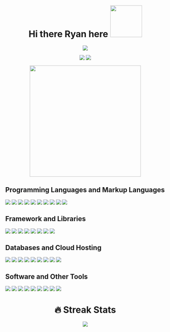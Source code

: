 <!--HEADING NAME-->
<div align="center">

<h1>Hi there Ryan here <img src="https://media.giphy.com/media/eNwO33cDf7H60uqErv/giphy.gif" width="100" height="100"/></h1>

<!--HEADING DESCRIPTION-->
<a href="https://github.com/search?q=rfcho322"><img src="https://readme-typing-svg.demolab.com?font=IBM+Plex+Mono&size=30&pause=3000&color=F9BC2F&center=true&width=700&lines=Full-Stack+Web+Developer;Freelancer;Always+curious%2C+learning+never+stops;Coffee+Lover"/></a>
<!--  
<a href='https://ko-fi.com/rfcho322' target='_blank'><img height='35' style='border:0px;height:46px;' src='https://az743702.vo.msecnd.net/cdn/kofi3.png?v=0' border='0' alt='Buy Me a Coffee at ko-fi.com' />
-->
<a href="https://ko-fi.com/rfcho322"><img src="https://custom-icon-badges.demolab.com/badge/Buy%20Me%20a%20Coffee-fb7185?style=for-the-badge&logo=kofi&logoColor=white"/></a>
<a href="https://codepen.io/rfcho322"><img src="https://custom-icon-badges.demolab.com/badge/CodePen-ffffff?style=for-the-badge&logo=codepen&logoColor=black"/></a>
  
<img src="https://c.tenor.com/qJ5evVs-_uUAAAAC/coding.gif" width="350" />

</div>


<h2>Programming Languages and Markup Languages</h2>
<p>
  <a href="https://github.com/search?q=rfcho322"><img src="https://custom-icon-badges.demolab.com/badge/JavaScript-F3DE57.svg?style=flat-square&logo=JS-black-logo"/></a>
  <a href="https://github.com/search?q=rfcho322"><img src="https://custom-icon-badges.demolab.com/badge/TypeScript-3A61F9?style=flat-square&logo=typescript&logoColor=white"/></a>
  <a href="https://github.com/search?q=rfcho322"><img src="https://custom-icon-badges.demolab.com/badge/PHP-7571B4.svg?style=flat-square&logo=php-white"/></a>
  <a href="https://github.com/search?q=rfcho322"><img src="https://custom-icon-badges.demolab.com/badge/SQL-155e75?style=flat-square&logo=sql-white&logoColor=white"/></a>
  <a href="https://github.com/search?q=rfcho322"><img src="https://custom-icon-badges.demolab.com/badge/NodeJS-3B7F3A?style=flat-square&logo=nodedotjs&logoColor=white"/></a>
  <a href="https://github.com/search?q=rfcho322"><img src="https://custom-icon-badges.demolab.com/badge/Java-ffffff?style=flat-square&logo=java-blue"/></a>
  <a href="https://github.com/search?q=rfcho322"><img src="https://custom-icon-badges.demolab.com/badge/HTML-DE6935.svg?style=flat-square&logo=html-logo"/></a>
  <a href="https://github.com/search?q=rfcho322"><img src="https://custom-icon-badges.demolab.com/badge/CSS-3A61F9.svg?style=flat-square&logo=css-logo"/></a>
  <a href="https://github.com/search?q=rfcho322"><img src="https://custom-icon-badges.demolab.com/badge/SASS-C5669C?style=flat-square&logo=sass&logoColor=white"/></a>
  <a href="https://github.com/search?q=rfcho322"><img src="https://custom-icon-badges.demolab.com/badge/XML-f59e0b?style=flat-square&logo=xml-white"/></a>
</p>

<h2>Framework and Libraries</h2>
<p>
  <a href="https://github.com/search?q=rfcho322"><img src="https://custom-icon-badges.demolab.com/badge/React-218AAB?style=flat-square&logo=react&logoColor=white"/></a>
  <a href="https://github.com/search?q=rfcho322"><img src="https://custom-icon-badges.demolab.com/badge/NextJS-ffffff?style=flat-square&logo=nextjs"/></a>
  <a href="https://github.com/search?q=rfcho322"><img src="https://custom-icon-badges.demolab.com/badge/Zod-FFFFFF?style=flat-square&logo=zod&logoColor=blue"/></a>
  <a href="https://github.com/search?q=rfcho322"><img src="https://custom-icon-badges.demolab.com/badge/Express-FFFFFF?style=flat-square&logo=express&logoColor=black"/></a>
  <a href="https://github.com/search?q=rfcho322"><img src="https://custom-icon-badges.demolab.com/badge/Tailwind%20CSS-44403c?style=flat-square&logo=tailwindcss"/></a>
  <a href="https://github.com/search?q=rfcho322"><img src="https://custom-icon-badges.demolab.com/badge/Bootstrap-8E49B5.svg?style=flat-square&logo=bootstrap-logo"/></a>
  <a href="https://github.com/search?q=rfcho322"><img src="https://custom-icon-badges.demolab.com/badge/DiscordJS-44403c?style=flat-square&logo=discordjs"/></a>
  <a href="https://github.com/search?q=rfcho322"><img src="https://custom-icon-badges.demolab.com/badge/jQuery-FFFFFF?style=flat-square&logo=jquery&logoColor=blue"/></a>
</p>

<h2>Databases and Cloud Hosting</h2>
<p>
  <a href="https://github.com/search?q=rfcho322"><img src="https://custom-icon-badges.demolab.com/badge/MYSQL-007A84.svg?style=flat-square&logo=mysql-icon"/></a>
  <a href="https://github.com/search?q=rfcho322"><img src="https://custom-icon-badges.demolab.com/badge/MongoDb-44403c?style=flat-square&logo=mongodb&logoColor=green"/></a>
  <a href="https://github.com/search?q=rfcho322"><img src="https://custom-icon-badges.demolab.com/badge/PostgreSQL-0c4a6e?style=flat-square&logo=postgresql&logoColor=white"/></a>
  <a href="https://github.com/search?q=rfcho322"><img src="https://custom-icon-badges.demolab.com/badge/SQLite-082f49?style=flat-square&logo=sqlite&logoColor=white"/></a>
  <a href="https://github.com/search?q=rfcho322"><img src="https://custom-icon-badges.demolab.com/badge/Prisma-44403c?style=flat-square&logo=prisma&logoColor=white"/></a>
  <a href="https://github.com/search?q=rfcho322"><img src="https://custom-icon-badges.demolab.com/badge/Vercel-44403c?style=flat-square&logo=vercel&logoColor=white"/></a>
  <a href="https://github.com/search?q=rfcho322"><img src="https://custom-icon-badges.demolab.com/badge/GitHub%20Pages-0e7490?style=flat-square&logo=github&logoColor=white"/></a>
  <a href="https://github.com/search?q=rfcho322"><img src="https://custom-icon-badges.demolab.com/badge/Repl.it-0f172a?style=flat-square&logo=replit&logoColor=orange"/></a>
  <a href="https://github.com/search?q=rfcho322"><img src="https://custom-icon-badges.demolab.com/badge/Render-1c1917?style=flat-square&logo=render&logoColor=teal"/></a>
</p>

<h2>Software and Other Tools</h2>
<p>
  <a href="https://github.com/search?q=rfcho322"><img src="https://custom-icon-badges.demolab.com/badge/Visual%20Studio%20Code-1d4ed8?style=flat-square&logo=visualstudio&logoColor=white"/></a>
  <a href="https://github.com/search?q=rfcho322"><img src="https://custom-icon-badges.demolab.com/badge/Git-ea580c?style=flat-square&logo=git&logoColor=white"/></a>
  <a href="https://github.com/search?q=rfcho322"><img src="https://custom-icon-badges.demolab.com/badge/GitHub%20Desktop-6b21a8?style=flat-square&logo=github&logoColor=white"/></a>
  <a href="https://github.com/search?q=rfcho322"><img src="https://custom-icon-badges.demolab.com/badge/Android%20Studio-15803d?style=flat-square&logo=androidstudio&logoColor=white"/></a>
  <a href="https://github.com/search?q=rfcho322"><img src="https://custom-icon-badges.demolab.com/badge/Postman-ea580c?style=flat-square&logo=postman&logoColor=white"/></a>
  <a href="https://github.com/search?q=rfcho322"><img src="https://custom-icon-badges.demolab.com/badge/Adobe%20Illustrator-fb923c?style=flat-square&logo=adobeillustrator&logoColor=white"/></a>
  <a href="https://github.com/search?q=rfcho322"><img src="https://custom-icon-badges.demolab.com/badge/Adobe%20Photoshop-3b82f6?style=flat-square&logo=adobephotoshop&logoColor=white"/></a>
  <a href="https://github.com/search?q=rfcho322"><img src="https://custom-icon-badges.demolab.com/badge/Brave-ea580c?style=flat-square&logo=brave&logoColor=white"/></a>
  <a href="https://github.com/search?q=rfcho322"><img src="https://custom-icon-badges.demolab.com/badge/Discord-818cf8?style=flat-square&logo=discord&logoColor=white"/></a>
</p>

<!--
**rfcho322/rfcho322** is a ✨ _special_ ✨ repository because its `README.md` (this file) appears on your GitHub profile.

Here are some ideas to get you started:

- 🔭 I’m currently working on ...
- 🌱 I’m currently learning ...
- 👯 I’m looking to collaborate on ...
- 🤔 I’m looking for help with ...
- 💬 Ask me about ...
- 📫 How to reach me: ...
- 😄 Pronouns: ...
- ⚡ Fun fact: ...
-->

<h1 align="center"> 🔥 Streak Stats </h1>
<div align="center"> 
  <img src="https://streak-stats.demolab.com?user=rfcho322&theme=gruvbox&hide_border=true"/> 
</div>
